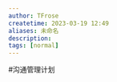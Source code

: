 ```yaml
---
author: TFrose
createtime: 2023-03-19 12:49
aliases: 未命名
description:
tags: [normal]
---
```


#沟通管理计划
